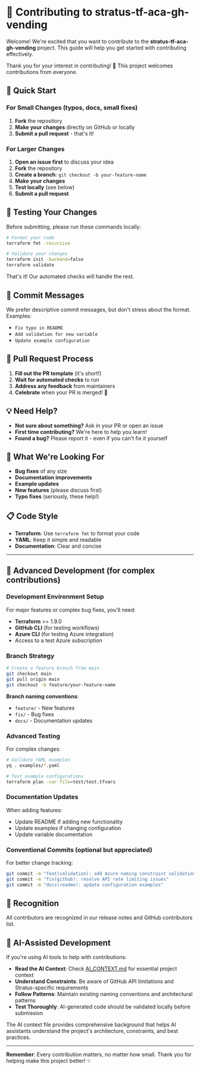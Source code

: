 # 🤝 **Contributing to stratus-tf-aca-gh-vending**

Welcome! We're excited that you want to contribute to the **stratus-tf-aca-gh-vending** project. This guide will help you get started with contributing effectively.

Thank you for your interest in contributing! 🎉 This project welcomes contributions from everyone.

## 🚀 **Quick Start**

### **For Small Changes** (typos, docs, small fixes)
1. **Fork** the repository
2. **Make your changes** directly on GitHub or locally
3. **Submit a pull request** - that's it!

### **For Larger Changes**
1. **Open an issue first** to discuss your idea
2. **Fork** the repository
3. **Create a branch**: `git checkout -b your-feature-name`
4. **Make your changes**
5. **Test locally** (see below)
6. **Submit a pull request**

## 🧪 **Testing Your Changes**

Before submitting, please run these commands locally:

```bash
# Format your code
terraform fmt -recursive

# Validate your changes
terraform init -backend=false
terraform validate
```

That's it! Our automated checks will handle the rest.

## 📝 **Commit Messages**

We prefer descriptive commit messages, but don't stress about the format. Examples:
- `Fix typo in README`
- `Add validation for new variable`
- `Update example configuration`

## 🤝 **Pull Request Process**

1. **Fill out the PR template** (it's short!)
2. **Wait for automated checks** to run
3. **Address any feedback** from maintainers
4. **Celebrate** when your PR is merged! 🎉

## 💡 **Need Help?**

- **Not sure about something?** Ask in your PR or open an issue
- **First time contributing?** We're here to help you learn!
- **Found a bug?** Please report it - even if you can't fix it yourself

## 🎯 **What We're Looking For**

- **Bug fixes** of any size
- **Documentation improvements**
- **Example updates**
- **New features** (please discuss first)
- **Typo fixes** (seriously, these help!)

## 📋 **Code Style**

- **Terraform**: Use `terraform fmt` to format your code
- **YAML**: Keep it simple and readable
- **Documentation**: Clear and concise

---

## 🔧 **Advanced Development** (for complex contributions)

### **Development Environment Setup**

For major features or complex bug fixes, you'll need:

- **Terraform** >= 1.9.0
- **GitHub CLI** (for testing workflows)
- **Azure CLI** (for testing Azure integration)
- Access to a test Azure subscription

### **Branch Strategy**

```bash
# Create a feature branch from main
git checkout main
git pull origin main
git checkout -b feature/your-feature-name
```

**Branch naming conventions**:
- `feature/` - New features
- `fix/` - Bug fixes
- `docs/` - Documentation updates

### **Advanced Testing**

For complex changes:

```bash
# Validate YAML examples
yq . examples/*.yaml

# Test example configurations
terraform plan -var-file=test/test.tfvars
```

### **Documentation Updates**

When adding features:
- Update README if adding new functionality
- Update examples if changing configuration
- Update variable documentation

### **Conventional Commits** (optional but appreciated)

For better change tracking:
```bash
git commit -m "feat(validation): add Azure naming constraint validation"
git commit -m "fix(github): resolve API rate limiting issues"
git commit -m "docs(readme): update configuration examples"
```

## 🙏 **Recognition**

All contributors are recognized in our release notes and GitHub contributors list.

## 🤖 **AI-Assisted Development**

If you're using AI tools to help with contributions:

- **Read the AI Context**: Check [AI_CONTEXT.md](AI_CONTEXT.md) for essential project context
- **Understand Constraints**: Be aware of GitHub API limitations and Stratus-specific requirements
- **Follow Patterns**: Maintain existing naming conventions and architectural patterns
- **Test Thoroughly**: AI-generated code should be validated locally before submission

The AI context file provides comprehensive background that helps AI assistants understand the project's architecture, constraints, and best practices.

---

**Remember**: Every contribution matters, no matter how small. Thank you for helping make this project better! ✨